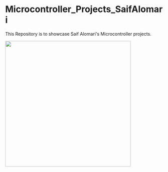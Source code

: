 # Microcontroller_Projects_SaifAlomari

This Repository is to showcase Saif Alomari's Microcontroller projects.

<img src='./microcontroller.jpg' width='400'>
